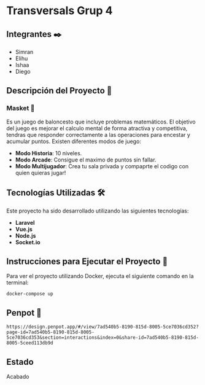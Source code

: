 # Transversals Grup 4

## Integrantes ✒️
* Simran
* Elihu
* Ishaa
* Diego

## Descripción del Proyecto 🚀

### Masket 🏀
Es un juego de baloncesto que incluye problemas matemáticos. El objetivo del juego es mejorar el calculo mental de forma atractiva y competitiva, tendras que responder correctamente a las operaciones para encestar y acumular puntos. 
Existen diferentes modos de juego:
- **Modo Historia**: 10 niveles.
- **Modo Arcade**: Consigue el maximo de puntos sin fallar.
- **Modo Multijugador**: Crea tu sala privada y compaprte el codigo con quien quieras jugar!

## Tecnologías Utilizadas 🛠️
Este proyecto ha sido desarrollado utilizando las siguientes tecnologías:
- **Laravel**
- **Vue.js**
- **Node.js**
- **Socket.io**

## Instrucciones para Ejecutar el Proyecto 🏃
Para ver el proyecto utilizando Docker, ejecuta el siguiente comando en la terminal:
```
docker-compose up
```
## Penpot 📌
```
https://design.penpot.app/#/view/7ad540b5-8190-815d-8005-5ce7036cd352?page-id=7ad540b5-8190-815d-8005-5ce7036cd353&section=interactions&index=0&share-id=7ad540b5-8190-815d-8005-5ceed113db9d
```

## Estado
Acabado
